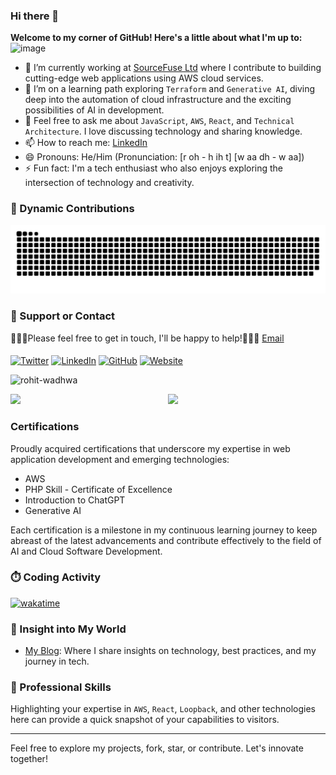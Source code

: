 ### Hi there 👋


**Welcome to my corner of GitHub! Here's a little about what I'm up to:**
![image](https://github.com/rohit-wadhwa/rohit-wadhwa/assets/2290963/95d1c17e-322e-4416-a256-2d593d5f8508)
- 🔭 I’m currently working at [SourceFuse Ltd](https://www.sourcefuse.com/) where I contribute to building cutting-edge web applications using AWS cloud services.
- 🌱 I’m on a learning path exploring `Terraform` and `Generative AI`, diving deep into the automation of cloud infrastructure and the exciting possibilities of AI in development.
- 💬 Feel free to ask me about `JavaScript`, `AWS`, `React`, and `Technical Architecture`. I love discussing technology and sharing knowledge.
- 📫 How to reach me: [LinkedIn](https://www.linkedin.com/in/rohit-wadhwa/)
- 😄 Pronouns: He/Him (Pronunciation: [r oh - h ih t] [w aa dh - w aa])
- ⚡ Fun fact: I'm a tech enthusiast who also enjoys exploring the intersection of technology and creativity.

### 🎨 Dynamic Contributions

<picture>
  <source media="(prefers-color-scheme: dark)" srcset="https://raw.githubusercontent.com/rohit-wadhwa/rohit-wadhwa/output/github-contribution-grid-snake-dark.svg">
  <source media="(prefers-color-scheme: light)" srcset="https://raw.githubusercontent.com/rohit-wadhwa/rohit-wadhwa/output/github-contribution-grid-snake.svg">
  <img alt="github contribution grid snake animation" src="https://raw.githubusercontent.com/rohit-wadhwa/rohit-wadhwa/output/github-contribution-grid-snake.svg">
</picture>

### 📢 Support or Contact

👨🏻‍💻Please feel free to get in touch, I'll be happy to help!💁🏻‍♂️ [Email](rohit.wadhwa52@gmail.com)

####

<a href="https://twitter.com/RohitWadhwa52" target="_blank"><img src="https://raw.githubusercontent.com/nakulbhati/nakulbhati/master/contain/tw.png" alt="Twitter" width="30"></a>
<a href="https://www.linkedin.com/in/rohit-wadhwa" target="_blank"><img src="https://raw.githubusercontent.com/nakulbhati/nakulbhati/master/contain/in.png" alt="LinkedIn" width="30"></a>
<a href="https://github.com/rohit-wadhwa" target="_blank"><img src="https://raw.githubusercontent.com/nakulbhati/nakulbhati/master/contain/git.png" alt="GitHub" width="30"></a>
<a href="https://about.me/rohit.wadhwa" target="_blank"><img src="https://raw.githubusercontent.com/nakulbhati/nakulbhati/master/contain/www.png" alt="Website" width="30"></a>

<p align="left"> <img src="https://komarev.com/ghpvc/?username=rohit-wadhwa&color=brightgreen" alt="rohit-wadhwa" /> </p>
<p align="left"><img width="50%" src="https://github-readme-stats.vercel.app/api?username=rohit-wadhwa&show_icons=true&theme=monokai&count_private=true" <p align="right"><img src="https://github-readme-stats.vercel.app/api/top-langs/?username=rohit-wadhwa&theme=merko&layout=compact&hide_langs_below=1" /></p>

### Certifications

Proudly acquired certifications that underscore my expertise in web application development and emerging technologies:

- AWS 
- PHP Skill - Certificate of Excellence
- Introduction to ChatGPT
- Generative AI

Each certification is a milestone in my continuous learning journey to keep abreast of the latest advancements and contribute effectively to the field of AI and Cloud Software Development.

      
### ⏱️ Coding Activity

[![wakatime](https://wakatime.com/badge/user/018d9d2b-3ff4-499c-bdac-6bb0c94e9011.svg)](https://wakatime.com/@018d9d2b-3ff4-499c-bdac-6bb0c94e9011)

### 📘 Insight into My World

- [My Blog](https://www.linkedin.com/in/rohit-wadhwa/recent-activity/articles/): Where I share insights on technology, best practices, and my journey in tech.

### 💼 Professional Skills

Highlighting your expertise in `AWS`, `React`, `Loopback`, and other technologies here can provide a quick snapshot of your capabilities to visitors.

---

Feel free to explore my projects, fork, star, or contribute. Let's innovate together!
